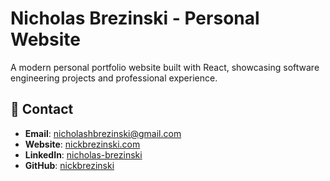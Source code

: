 # Nicholas Brezinski - Personal Website

A modern personal portfolio website built with React, showcasing software engineering projects and professional experience.

## 📧 Contact

- **Email**: nicholashbrezinski@gmail.com
- **Website**: [nickbrezinski.com](https://nickbrezinski.com)
- **LinkedIn**: [nicholas-brezinski](https://linkedin.com/in/nicholas-brezinski)
- **GitHub**: [nickbrezinski](https://github.com/nickbrezinski)

